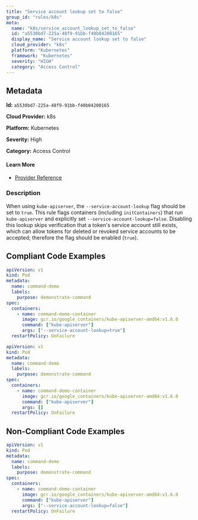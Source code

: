 ```yaml
---
title: "Service account lookup set to false"
group_id: "rules/k8s"
meta:
  name: "k8s/service_account_lookup_set_to_false"
  id: "a5530bd7-225a-48f9-91bb-f40b04200165"
  display_name: "Service account lookup set to false"
  cloud_provider: "k8s"
  platform: "Kubernetes"
  framework: "Kubernetes"
  severity: "HIGH"
  category: "Access Control"
---
```

## Metadata

**Id:** `a5530bd7-225a-48f9-91bb-f40b04200165`

**Cloud Provider:** k8s

**Platform:** Kubernetes

**Severity:** High

**Category:** Access Control

#### Learn More

 - [Provider Reference](https://kubernetes.io/docs/reference/command-line-tools-reference/kube-apiserver/)

### Description

 When using `kube-apiserver`, the `--service-account-lookup` flag should be set to `true`. This rule flags containers (including `initContainers`) that run `kube-apiserver` and explicitly set `--service-account-lookup=false`. Disabling this lookup skips verification that a token's service account still exists, which can allow tokens for deleted or revoked service accounts to be accepted; therefore the flag should be enabled (`true`).


## Compliant Code Examples
```yaml
apiVersion: v1
kind: Pod
metadata:
  name: command-demo
  labels:
    purpose: demonstrate-command
spec:
  containers:
    - name: command-demo-container
      image: gcr.io/google_containers/kube-apiserver-amd64:v1.6.0
      command: ["kube-apiserver"]
      args: ["--service-account-lookup=true"]
  restartPolicy: OnFailure

```

```yaml
apiVersion: v1
kind: Pod
metadata:
  name: command-demo
  labels:
    purpose: demonstrate-command
spec:
  containers:
    - name: command-demo-container
      image: gcr.io/google_containers/kube-apiserver-amd64:v1.6.0
      command: ["kube-apiserver"]
      args: []
  restartPolicy: OnFailure

```
## Non-Compliant Code Examples
```yaml
apiVersion: v1
kind: Pod
metadata:
  name: command-demo
  labels:
    purpose: demonstrate-command
spec:
  containers:
    - name: command-demo-container
      image: gcr.io/google_containers/kube-apiserver-amd64:v1.6.0
      command: ["kube-apiserver"]
      args: ["--service-account-lookup=false"]
  restartPolicy: OnFailure

```